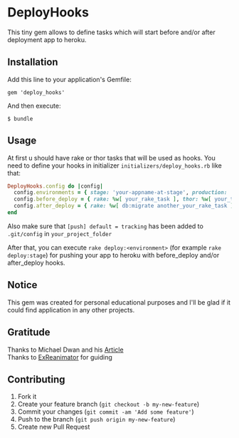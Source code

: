 # DeployHooks

This tiny gem allows to define tasks which will start before and/or after deployment app to heroku.

## Installation

Add this line to your application's Gemfile:

    gem 'deploy_hooks'

And then execute:

    $ bundle

## Usage

At first u should have rake or thor tasks that will be used as hooks.
You need to define your hooks in initializer `initializers/deploy_hooks.rb` like that:

```ruby
DeployHooks.config do |config|
  config.environments = { stage: 'your-appname-at-stage', production: 'your-appname-at-production' }
  config.before_deploy = { rake: %w[ your_rake_task ], thor: %w[ your_thor_task ] }
  config.after_deploy = { rake: %w[ db:migrate another_your_rake_task ], thor: %w[ another_your_thor_task ] }
end
```

Also make sure that `[push] default = tracking` has been added to `.git/config` in `your_project_folder`

After that, you can execute `rake deploy:<environment>` (for example `rake deploy:stage`) for pushing your app to heroku with before_deploy and/or after_deploy hooks.

## Notice

This gem was created for personal educational purposes and I'll be glad if it could find application in any other projects.

## Gratitude

Thanks to Michael Dwan and his [Article][1]		
Thanks to [ExReanimator][2] for guiding

## Contributing

1. Fork it
2. Create your feature branch (`git checkout -b my-new-feature`)
3. Commit your changes (`git commit -am 'Add some feature'`)
4. Push to the branch (`git push origin my-new-feature`)
5. Create new Pull Request


  [1]: http://michaeldwan.com/writings/customize-your-heroku-deployment.html "Article"
  [2]: https://github.com/exreanimator